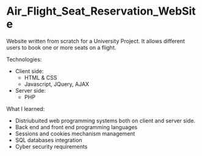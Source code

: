 # Air_Flight_Seat_Reservation_WebSite

Website written from scratch for a University Project.
It allows different users to book one or more seats on a flight.

Technologies:
  * Client side:
    - HTML & CSS
    - Javascript, JQuery, AJAX
  * Server side:
     - PHP

What I learned:
- Distriubuited web programming systems both on client and server side.
- Back end and front end programming languages
- Sessions and cookies mechanism management
- SQL databases integration
- Cyber security requirements


